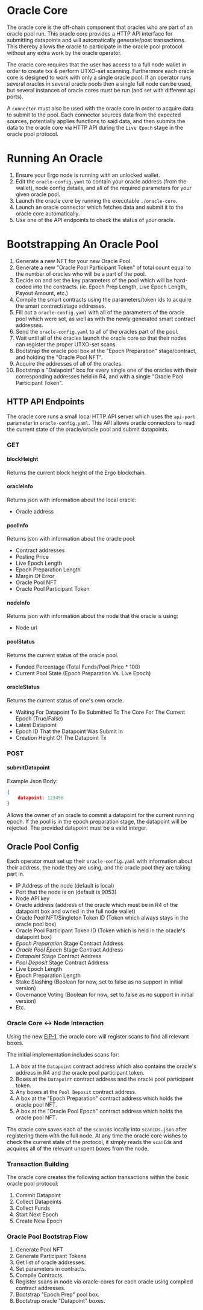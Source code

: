 # Oracle Core
The oracle core is the off-chain component that oracles who are part of an oracle pool run. This oracle core provides a HTTP API interface for submitting datapoints and will automatically generate/post transactions. This thereby allows the oracle to participate in the oracle pool protocol without any extra work by the oracle operator.

The oracle core requires that the user has access to a full node wallet in order to create txs & perform UTXO-set scanning. Furthermore each oracle core is designed to work with only a single oracle pool. If an operator runs several oracles in several oracle pools then a single full node can be used, but several instances of oracle cores must be run (and set with different api ports).

A `connector` must also be used with the oracle core in order to acquire data to submit to the pool. Each connector sources data from the expected sources, potentially applies functions to said data, and then submits the data to the oracle core via HTTP API during the `Live Epoch` stage in the oracle pool protocol.


# Running An Oracle

1. Ensure your Ergo node is running with an unlocked wallet.
2. Edit the `oracle-config.yaml` to contain your oracle address (from the wallet), node config details, and all of the required parameters for your given oracle pool.
3. Launch the oracle core by running the executable `./oracle-core`.
4. Launch an oracle connector which fetches data and submit it to the oracle core automatically.
5. Use one of the API endpoints to check the status of your oracle.


# Bootstrapping An Oracle Pool

1. Generate a new NFT for your new Oracle Pool.
2. Generate a new "Oracle Pool Participant Token" of total count equal to the number of oracles who will be a part of the pool.
3. Decide on and set the key parameters of the pool which will be hard-coded into the contracts. (ie. Epoch Prep Length, Live Epoch Length, Payout Amount, etc.)
4. Compile the smart contracts using the parameters/token ids to acquire the smart contract/stage addresses.
5. Fill out a `oracle-config.yaml` with all of the parameters of the oracle pool which were set, as well as with the newly generated smart contract addresses.
6. Send the `oracle-config.yaml` to all of the oracles part of the pool.
7. Wait until all of the oracles launch the oracle core so that their nodes can register the proper UTXO-set scans.
8. Bootstrap the oracle pool box at the "Epoch Preparation" stage/contract, and holding the "Oracle Pool NFT".
9. Acquire the addresses of all of the oracles.
10. Bootstrap a "Datapoint" box for every single one of the oracles with their corresponding addresses held in R4, and with a single "Oracle Pool Participant Token".


## HTTP API Endpoints
The oracle core runs a small local HTTP API server which uses the `api-port` parameter in `oracle-config.yaml`. This API allows oracle connectors to read the current state of the oracle/oracle pool and submit datapoints.

### GET

#### blockHeight
Returns the current block height of the Ergo blockchain.

#### oracleInfo
Returns json with information about the local oracle:
- Oracle address

#### poolInfo
Returns json with information about the oracle pool:
- Contract addresses
- Posting Price
- Live Epoch Length
- Epoch Preparation Length
- Margin Of Error
- Oracle Pool NFT
- Oracle Pool Participant Token

#### nodeInfo
Returns json with information about the node that the oracle is using:
- Node url

#### poolStatus
Returns the current status of the oracle pool.
- Funded Percentage (Total Funds/Pool Price * 100)
- Current Pool State (Epoch Preparation Vs. Live Epoch)


#### oracleStatus
Returns the current status of one's own oracle.
- Waiting For Datapoint To Be Submitted To The Core For The Current Epoch (True/False)
- Latest Datapoint
- Epoch ID That the Datapoint Was Submit In
- Creation Height Of The Datapoint Tx


### POST

#### submitDatapoint
Example Json Body:
```json
{
    datapoint: 123456
}
```


Allows the owner of an oracle to commit a datapoint for the current running epoch. If the pool is in the epoch preparation stage, the datapoint will be rejected. The provided datapoint must be a valid integer.



## Oracle Pool Config
Each operator must set up their `oracle-config.yaml` with information about their address, the node they are using, and the oracle pool they are taking part in.

- IP Address of the node (default is local)
- Port that the node is on (default is 9053)
- Node API key
- Oracle address (address of the oracle which must be in R4 of the datapoint box and owned in the full node wallet)
- Oracle Pool NFT/Singleton Token ID (Token which always stays in the oracle pool box)
- Oracle Pool Participant Token ID (Token which is held in the oracle's datapoint box)
- *Epoch Preparation* Stage Contract Address
- *Oracle Pool Epoch* Stage Contract Address
- *Datapoint* Stage Contract Address
- *Pool Deposit* Stage Contract Address
- Live Epoch Length
- Epoch Preparation Length
- Stake Slashing (Boolean for now, set to false as no support in initial version)
- Governance Voting (Boolean for now, set to false as no support in initial version)
- Etc.



### Oracle Core <-> Node Interaction
Using the new [EIP-1](https://github.com/ergoplatform/eips/blob/master/eip-0001.md), the oracle core will register scans to find all relevant boxes.

The initial implementation includes scans for:

1. A box at the `Datapoint` contract address which also contains the oracle's address in R4 and the oracle pool participant token.
2. Boxes at the `Datapoint` contract address and the oracle pool participant token.
3. Any boxes at the `Pool Deposit` contract address.
4. A box at the "Epoch Preparation" contract address which holds the oracle pool NFT.
5. A box at the "Oracle Pool Epoch" contract address which holds the oracle pool NFT.

The oracle core saves each of the `scanId`s locally into `scanIDs.json` after registering them with the full node. At any time the oracle core wishes to check the current state of the protocol, it simply reads the `scanId`s and acquires all of the relevant unspent boxes from the node.


### Transaction Building
The oracle core creates the following action transactions within the basic oracle pool protocol:

1. Commit Datapoint
2. Collect Datapoints
3. Collect Funds
4. Start Next Epoch
5. Create New Epoch



### Oracle Pool Bootstrap Flow

1. Generate Pool NFT
2. Generate Participant Tokens
3. Get list of oracle addresses.
4. Set parameters in contracts.
5. Compile Contracts.
6. Register scans in node via oracle-cores for each oracle using compiled contract addresses.
7. Bootstrap "Epoch Prep" pool box.
8. Bootstrap oracle "Datapoint" boxes.
